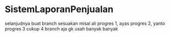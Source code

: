 # SistemLaporanPenjualan

selanjudnya buat branch sesuakan misal ali progres 1, ayas progres 2, yanto progres 3 
cukup 4 branch aja gk usah banyak banyak
